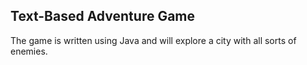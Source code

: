 ## Text-Based Adventure Game

The game is written using Java and will explore a city with all sorts of enemies.

